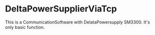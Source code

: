 # DeltaPowerSupplierViaTcp

This is a CommunicationSoftware with DelataPowersupply SM3300.
It's only basic function.
